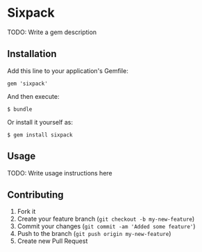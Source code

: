 # Sixpack

TODO: Write a gem description

## Installation

Add this line to your application's Gemfile:

    gem 'sixpack'

And then execute:

    $ bundle

Or install it yourself as:

    $ gem install sixpack

## Usage

TODO: Write usage instructions here

## Contributing

1. Fork it
2. Create your feature branch (`git checkout -b my-new-feature`)
3. Commit your changes (`git commit -am 'Added some feature'`)
4. Push to the branch (`git push origin my-new-feature`)
5. Create new Pull Request
